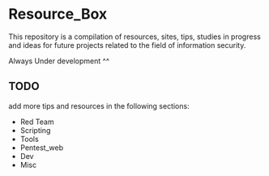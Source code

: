 # Resource_Box

This repository is a compilation of resources, sites, tips, studies in progress and ideas for future projects related to the field of information security.


Always Under development ^^


## TODO

add more tips and resources in the following sections:

- Red Team 
- Scripting
- Tools
- Pentest_web
- Dev
- Misc
